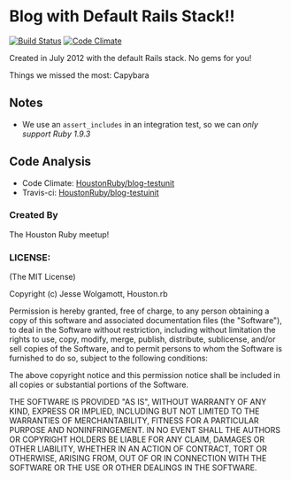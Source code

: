Blog with Default Rails Stack!!
==========

[![Build Status](https://secure.travis-ci.org/HoustonRuby/blog-testunit.png?branch=master)](http://travis-ci.org/HoustonRuby/blog-testunit)
[![Code Climate](https://codeclimate.com/badge.png)](https://codeclimate.com/github/HoustonRuby/blog-testunit)

Created in July 2012 with the default Rails stack. No gems for you!

Things we missed the most: Capybara

Notes
-----

* We use an `assert_includes` in an integration test, so we can *only support Ruby 1.9.3*

Code Analysis
----

* Code Climate: [HoustonRuby/blog-testunit](https://codeclimate.com/github/HoustonRuby/blog-testunit)
* Travis-ci: [HoustonRuby/blog-testuinit](http://travis-ci.org/#!/HoustonRuby/blog-testunit)

### Created By

The Houston Ruby meetup!


### LICENSE:

(The MIT License)

Copyright (c) Jesse Wolgamott, Houston.rb

Permission is hereby granted, free of charge, to any person obtaining
a copy of this software and associated documentation files (the
"Software"), to deal in the Software without restriction, including
without limitation the rights to use, copy, modify, merge, publish,
distribute, sublicense, and/or sell copies of the Software, and to
permit persons to whom the Software is furnished to do so, subject to
the following conditions:

The above copyright notice and this permission notice shall be
included in all copies or substantial portions of the Software.

THE SOFTWARE IS PROVIDED "AS IS", WITHOUT WARRANTY OF ANY KIND,
EXPRESS OR IMPLIED, INCLUDING BUT NOT LIMITED TO THE WARRANTIES OF
MERCHANTABILITY, FITNESS FOR A PARTICULAR PURPOSE AND NONINFRINGEMENT.
IN NO EVENT SHALL THE AUTHORS OR COPYRIGHT HOLDERS BE LIABLE FOR ANY
CLAIM, DAMAGES OR OTHER LIABILITY, WHETHER IN AN ACTION OF CONTRACT,
TORT OR OTHERWISE, ARISING FROM, OUT OF OR IN CONNECTION WITH THE
SOFTWARE OR THE USE OR OTHER DEALINGS IN THE SOFTWARE.
